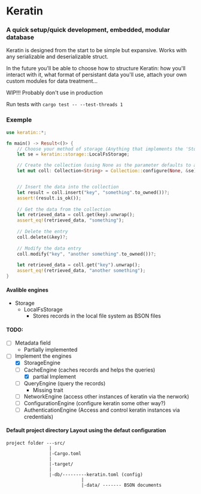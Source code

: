 # Keratin
### A quick setup/quick development, embedded, modular database

Keratin is designed from the start to be simple but expansive. 
Works with any serializable and deserializable struct.

In the future you'll be able to choose how to structure Keratin: how you'll interact with it, what format of persistant data you'll use, attach your own custom modules for data treatment...

WIP!!! Probably don't use in production

Run tests with ```cargo test -- --test-threads 1```

### Exemple
```rust
use keratin::*;

fn main() -> Result<()> {
	// Choose your method of storage (Anything that implements the 'StorageEngine' trait should work)
    let se = keratin::storage::LocalFsStorage;

    // Create the collection (using None as the parameter defaults to a directory inside the project)
    let mut coll: Collection<String> = Collection::configure(None, &se)?;


    // Insert the data into the collection
    let result = coll.insert("key", "something".to_owned())?;
    assert!(result.is_ok());
    
    // Get the data from the collection
    let retrieved_data = coll.get(key).unwrap();
    assert_eq!(retrieved_data, "something");
    
    // Delete the entry
    coll.delete(&key)?;
    
    // Modify the data entry
    coll.modify("key", "another something".to_owned())?;
    
    let retrieved_data = coll.get("key").unwrap();
    assert_eq!(retrieved_data, "another something");
}

```

#### Avalible engines

- Storage
	- LocalFsStorage
		- Stores records in the local file system as BSON files

#### TODO:
- [ ] Metadata field
    - Partially implemented
- [ ] Implement the engines
	- [x] StorageEngine
	- [ ] CacheEngine (caches records and helps the queries)
        - [x] partial Implement
	- [ ] QueryEngine (query the records)
        - Missing trait
	- [ ] NetworkEngine (access other instances of keratin via the nerwork)
	- [ ] ConfigurationEngine (configure keratin some other way?)
	- [ ] AuthenticationEngine (Access and control keratin instances via credentials)

#### Default project directory Layout using the defaut configuration
```
project folder ---src/
				|
				|-Cargo.toml
				|
				|-target/
				|
				|-db/---------keratin.toml (config)
							|
							|-data/ ------- BSON documents
```

